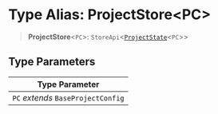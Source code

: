 # Type Alias: ProjectStore\<PC\>

> **ProjectStore**\<`PC`\>: `StoreApi`\<[`ProjectState`](ProjectState.md)\<`PC`\>\>

## Type Parameters

| Type Parameter |
| ------ |
| `PC` *extends* `BaseProjectConfig` |
